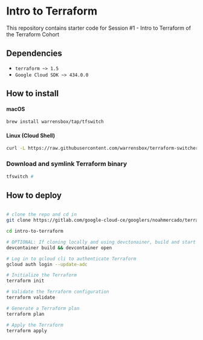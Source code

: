 # Intro to Terraform
This repository contains starter code for Session #1 - Intro to Terraform of the Terraform Cohort

## Dependencies
- `terraform ~> 1.5`
- `Google Cloud SDK ~> 434.0.0`

## How to install
#### macOS
``` bash
brew install warrensbox/tap/tfswitch  
```
  
#### Linux (Cloud Shell)
``` bash
curl -L https://raw.githubusercontent.com/warrensbox/terraform-switcher/release/install.sh | bash
```

### Download and symlink Terraform binary
``` bash
tfswitch #
```

## How to deploy
```bash

# clone the repo and cd in
git clone https://gitlab.com/google-cloud-ce/googlers/noahmercado/terraform-cohort/intro-to-terraform.git

cd intro-to-terraform

# OPTIONAL: If cloning locally and using devctonainer, build and start the VS Code devcontainer which includes all the required tooling to depoy
devcontainer build && devcontainer open

# Log in to gcloud cli to authenticate Terraform
gcloud auth login --update-adc

# Initialize the Terraform
terraform init

# Validate the Terraform configuration
terraform validate

# Generate a Terraform plan
terraform plan

# Apply the Terraform
terraform apply
```

